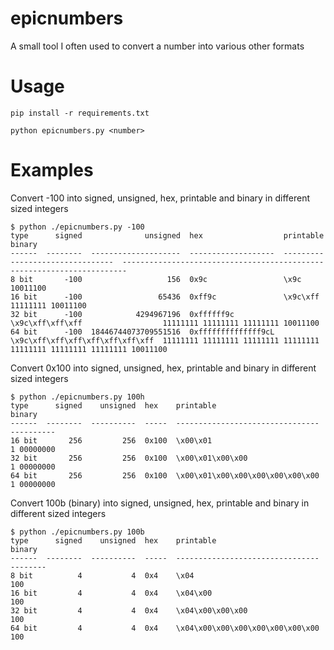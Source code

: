 # epicnumbers

A small tool I often used to convert a number into various other formats

# Usage

`pip install -r requirements.txt`

`python epicnumbers.py <number>`

# Examples

Convert -100 into signed, unsigned, hex, printable and binary in different sized integers
```
$ python ./epicnumbers.py -100
type      signed              unsigned  hex                  printable                         binary
------  --------  --------------------  -------------------  --------------------------------  -----------------------------------------------------------------------
8 bit       -100                   156  0x9c                 \x9c                              10011100
16 bit      -100                 65436  0xff9c               \x9c\xff                          11111111 10011100
32 bit      -100            4294967196  0xffffff9c           \x9c\xff\xff\xff                  11111111 11111111 11111111 10011100
64 bit      -100  18446744073709551516  0xffffffffffffff9cL  \x9c\xff\xff\xff\xff\xff\xff\xff  11111111 11111111 11111111 11111111 11111111 11111111 11111111 10011100
```

Convert 0x100 into signed, unsigned, hex, printable and binary in different sized integers
```
$ python ./epicnumbers.py 100h
type      signed    unsigned  hex    printable                         binary
------  --------  ----------  -----  --------------------------------  ----------
16 bit       256         256  0x100  \x00\x01                          1 00000000
32 bit       256         256  0x100  \x00\x01\x00\x00                  1 00000000
64 bit       256         256  0x100  \x00\x01\x00\x00\x00\x00\x00\x00  1 00000000
```

Convert 100b (binary) into signed, unsigned, hex, printable and binary in different sized integers
```
$ python ./epicnumbers.py 100b
type      signed    unsigned  hex    printable                           binary
------  --------  ----------  -----  --------------------------------  --------
8 bit          4           4  0x4    \x04                                   100
16 bit         4           4  0x4    \x04\x00                               100
32 bit         4           4  0x4    \x04\x00\x00\x00                       100
64 bit         4           4  0x4    \x04\x00\x00\x00\x00\x00\x00\x00       100
```

